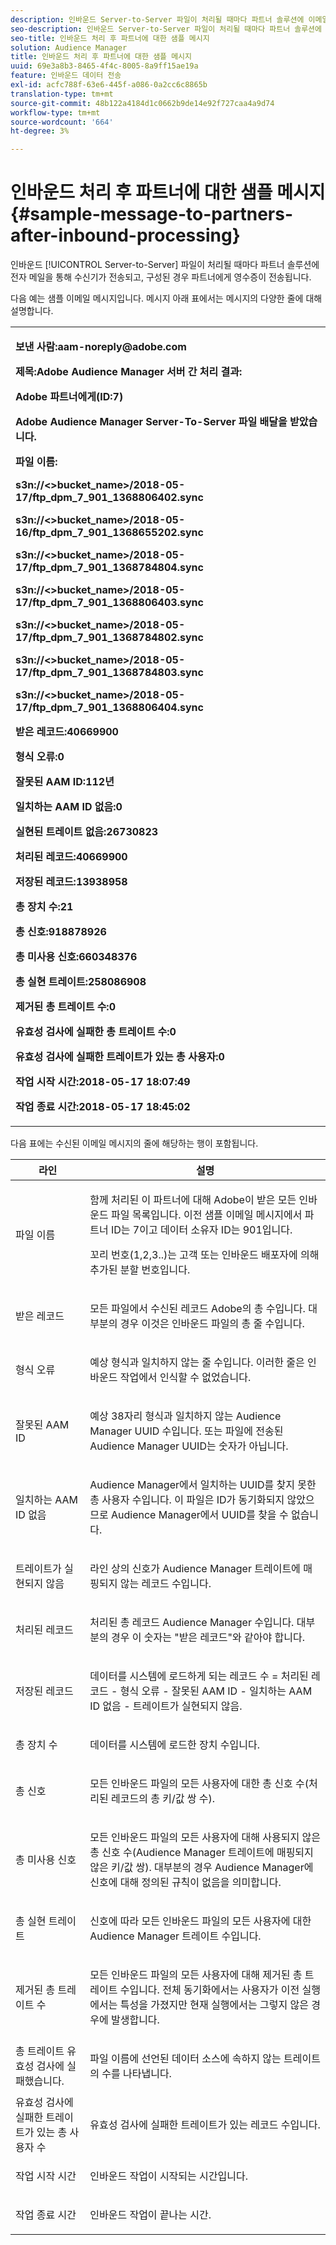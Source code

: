 ```yaml
---
description: 인바운드 Server-to-Server 파일이 처리될 때마다 파트너 솔루션에 이메일을 통해 수신기가 전송되고, 구성된 경우 파트너에게 영수증이 전송됩니다.
seo-description: 인바운드 Server-to-Server 파일이 처리될 때마다 파트너 솔루션에 이메일을 통해 수신기가 전송되고, 구성된 경우 파트너에게 영수증이 전송됩니다.
seo-title: 인바운드 처리 후 파트너에 대한 샘플 메시지
solution: Audience Manager
title: 인바운드 처리 후 파트너에 대한 샘플 메시지
uuid: 69e3a8b3-8465-4f4c-8005-8a9ff15ae19a
feature: 인바운드 데이터 전송
exl-id: acfc788f-63e6-445f-a086-0a2cc6c8865b
translation-type: tm+mt
source-git-commit: 48b122a4184d1c0662b9de14e92f727caa4a9d74
workflow-type: tm+mt
source-wordcount: '664'
ht-degree: 3%

---
```


# 인바운드 처리 후 파트너에 대한 샘플 메시지{#sample-message-to-partners-after-inbound-processing}

인바운드 [!UICONTROL Server-to-Server] 파일이 처리될 때마다 파트너 솔루션에 전자 메일을 통해 수신기가 전송되고, 구성된 경우 파트너에게 영수증이 전송됩니다.

<!-- r_inbound_message.xml -->

다음 예는 샘플 이메일 메시지입니다. 메시지 아래 표에서는 메시지의 다양한 줄에 대해 설명합니다.

<table id="table_F579C2278A044213BFCEF97F3BEC2C0C"> 
 <tbody> 
  <tr> 
   <td colname="col1"> <p> <b>보낸 사람:aam-noreply@adobe.com  </b> </p> <p> <b>제목:Adobe Audience Manager 서버 간 처리 결과:</b> </p> <p> <b>Adobe 파트너에게(ID:7)</b> <b></b> </p> <p> <b>Adobe Audience Manager Server-To-Server 파일 배달을 받았습니다.</b> </p> <p> <b>파일 이름:</b> <i></i> </p> <p> <b> s3n://&lt;&gt;bucket_name&gt;</i>/2018-05-17/ftp_dpm_7_901_1368806402.sync</b><i> </i></p> <p> <b> s3n://&lt;&gt;bucket_name&gt;</i>/2018-05-16/ftp_dpm_7_901_1368655202.sync  </b><i> </i></p> <p> <b>s3n://&lt;&gt;bucket_name&gt;</i>/2018-05-17/ftp_dpm_7_901_1368784804.sync  </b><i> </i></p> <p> <b>s3n://&lt;&gt;bucket_name&gt;</i>/2018-05-17/ftp_dpm_7_901_1368806403.sync  </b><i> </i></p> <p> <b>s3n://&lt;&gt;bucket_name&gt;</i>/2018-05-17/ftp_dpm_7_901_1368784802.sync  </b><i> </i></p> <p> <b>s3n://&lt;&gt;bucket_name&gt;</i>/2018-05-17/ftp_dpm_7_901_1368784803.sync  </b><i> </i></p> <p> <b>s3n://&lt;&gt;bucket_name&gt;</i>/2018-05-17/ftp_dpm_7_901_1368806404.sync</b><i> </i></p> <p> <b>받은 레코드:40669900</b> </p> <p><b>형식 오류:0</b> </p> <p> <b>잘못된 AAM ID:112년  </b> </p> <p> <b>일치하는 AAM ID 없음:0  </b> </p> <p> <b>실현된 트레이트 없음:26730823  </b> </p> <p> <b>처리된 레코드:40669900  </b> </p> <p> <b>저장된 레코드:13938958  </b> </p> <p> <b>총 장치 수:21  </b> </p> <p> <b>총 신호:918878926  </b> </p> <p> <b>총 미사용 신호:660348376  </b> </p> <p> <b>총 실현 트레이트:258086908  </b> </p> <p> <b>제거된 총 트레이트 수:0  </b> </p> <p> <b>유효성 검사에 실패한 총 트레이트 수:0  </b> </p> <p> <b>유효성 검사에 실패한 트레이트가 있는 총 사용자:0  </b> </p> <p> <b>작업 시작 시간:2018-05-17 18:07:49  </b> </p> <p> <b>작업 종료 시간:2018-05-17 18:45:02</b> </p> </td> 
  </tr> 
 </tbody> 
</table>

다음 표에는 수신된 이메일 메시지의 줄에 해당하는 행이 포함됩니다.

<table id="table_93076D46AC50411395E72B9B987E99BE"> 
 <thead> 
  <tr> 
   <th colname="col1" class="entry"> 라인 </th> 
   <th colname="col2" class="entry"> 설명 </th> 
  </tr> 
 </thead>
 <tbody> 
  <tr> 
   <td colname="col1"> 파일 이름 </td> 
   <td colname="col2"> <p>함께 처리된 이 파트너에 대해 Adobe이 받은 모든 인바운드 파일 목록입니다. 이전 샘플 이메일 메시지에서 파트너 ID는 7이고 데이터 소유자 ID는 901입니다. </p> <p>꼬리 번호(1,2,3..)는 고객 또는 인바운드 배포자에 의해 추가된 분할 번호입니다. </p> </td> 
  </tr> 
  <tr> 
   <td colname="col1"> 받은 레코드 </td> 
   <td colname="col2"> <p>모든 파일에서 수신된 레코드 Adobe의 총 수입니다. 대부분의 경우 이것은 인바운드 파일의 총 줄 수입니다. </p> </td> 
  </tr> 
  <tr> 
   <td colname="col1"> 형식 오류 </td> 
   <td colname="col2"> <p>예상 형식과 일치하지 않는 줄 수입니다. 이러한 줄은 인바운드 작업에서 인식할 수 없었습니다. </p> </td> 
  </tr> 
  <tr> 
   <td colname="col1"> 잘못된 AAM ID </td> 
   <td colname="col2"> <p>예상 38자리 형식과 일치하지 않는 Audience Manager UUID 수입니다. 또는 파일에 전송된 Audience Manager UUID는 숫자가 아닙니다. </p> </td> 
  </tr> 
  <tr> 
   <td colname="col1"> 일치하는 AAM ID 없음 </td> 
   <td colname="col2"> <p>Audience Manager에서 일치하는 UUID를 찾지 못한 총 사용자 수입니다. 이 파일은 ID가 동기화되지 않았으므로 Audience Manager에서 UUID를 찾을 수 없습니다. </p> </td> 
  </tr> 
  <tr> 
   <td colname="col1"> 트레이트가 실현되지 않음 </td> 
   <td colname="col2"> <p>라인 상의 신호가 Audience Manager 트레이트에 매핑되지 않는 레코드 수입니다. </p> </td> 
  </tr> 
  <tr> 
   <td colname="col1"> 처리된 레코드 </td> 
   <td colname="col2"> <p>처리된 총 레코드 Audience Manager 수입니다. 대부분의 경우 이 숫자는 "받은 레코드"와 같아야 합니다. </p> </td> 
  </tr> 
  <tr> 
   <td colname="col1"> 저장된 레코드 </td> 
   <td colname="col2"> <p>데이터를 시스템에 로드하게 되는 레코드 수 = 처리된 레코드 - 형식 오류 - 잘못된 AAM ID - 일치하는 AAM ID 없음 - 트레이트가 실현되지 않음. </p> </td> 
  </tr> 
  <tr> 
   <td colname="col1"> 총 장치 수 </td> 
   <td colname="col2"> <p>데이터를 시스템에 로드한 장치 수입니다. </p> </td> 
  </tr> 
  <tr> 
   <td colname="col1"> 총 신호 </td> 
   <td colname="col2"> <p> 모든 인바운드 파일의 모든 사용자에 대한 총 신호 수(처리된 레코드의 총 키/값 쌍 수). </p> </td> 
  </tr> 
  <tr> 
   <td colname="col1"> 총 미사용 신호 </td> 
   <td colname="col2"> <p>모든 인바운드 파일의 모든 사용자에 대해 사용되지 않은 총 신호 수(Audience Manager 트레이트에 매핑되지 않은 키/값 쌍). 대부분의 경우 Audience Manager에 신호에 대해 정의된 규칙이 없음을 의미합니다. </p> </td> 
  </tr> 
  <tr> 
   <td colname="col1"> 총 실현 트레이트 </td> 
   <td colname="col2"> <p>신호에 따라 모든 인바운드 파일의 모든 사용자에 대한 Audience Manager 트레이트 수입니다. </p> </td> 
  </tr> 
  <tr> 
   <td colname="col1"> 제거된 총 트레이트 수 </td> 
   <td colname="col2"> <p> 모든 인바운드 파일의 모든 사용자에 대해 제거된 총 트레이트 수입니다. 전체 동기화에서는 사용자가 이전 실행에서는 특성을 가졌지만 현재 실행에서는 그렇지 않은 경우에 발생합니다. </p> </td> 
  </tr> 
  <tr> 
   <td colname="col1"> 총 트레이트 유효성 검사에 실패했습니다. </td> 
   <td colname="col2"> <p>파일 이름에 선언된 데이터 소스에 속하지 않는 트레이트의 수를 나타냅니다. </p> </td> 
  </tr> 
  <tr> 
   <td colname="col1"> 유효성 검사에 실패한 트레이트가 있는 총 사용자 수 </td> 
   <td colname="col2"> <p>유효성 검사에 실패한 트레이트가 있는 레코드 수입니다. </p> </td> 
  </tr> 
  <tr> 
   <td colname="col1"> 작업 시작 시간 </td> 
   <td colname="col2"> <p>인바운드 작업이 시작되는 시간입니다. </p> </td> 
  </tr> 
  <tr> 
   <td colname="col1"> 작업 종료 시간 </td> 
   <td colname="col2"> <p>인바운드 작업이 끝나는 시간. </p> </td> 
  </tr> 
 </tbody> 
</table>
